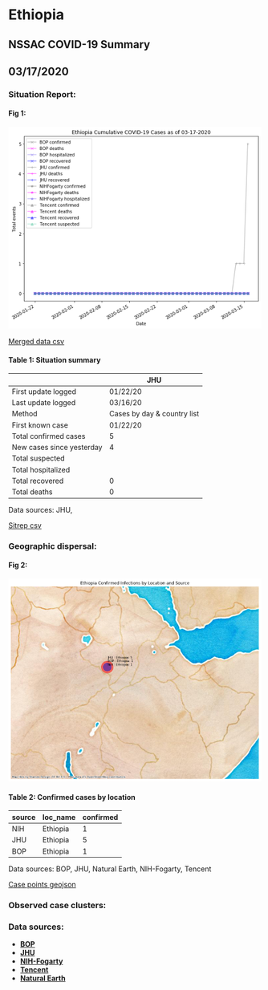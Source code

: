 # Ethiopia
## NSSAC COVID-19 Summary
## 03/17/2020



### Situation Report:
#### Fig 1:
![Ethiopia cases](../merged_histories/Ethiopia_merged_histories.png)

[Merged data csv](https://github.com/SchlittDataSci/SchlittDataSci.github.io/blob/master/data/tables/Ethiopia_merged_daily.csv)

#### Table 1: Situation summary


|                           | JHU                         |
|---------------------------|-----------------------------|
| First update logged       | 01/22/20                    |
| Last update logged        | 03/16/20                    |
| Method                    | Cases by day & country list |
| First known case          | 01/22/20                    |
| Total confirmed cases     | 5                           |
| New cases since yesterday | 4                           |
| Total suspected           |                             |
| Total hospitalized        |                             |
| Total recovered           | 0                           |
| Total deaths              | 0                           |

Data sources: JHU, 


[Sitrep csv](https://github.com/SchlittDataSci/SchlittDataSci.github.io/blob/master/data/tables/Ethiopia_sitrep.csv)

### Geographic dispersal:
#### Fig 2:
![Ethiopia mapped](../case_locs/Ethiopia_case_locs.png)

#### Table 2: Confirmed cases by location


| source   | loc_name   |   confirmed |
|----------|------------|-------------|
| NIH      | Ethiopia   |           1 |
| JHU      | Ethiopia   |           5 |
| BOP      | Ethiopia   |           1 |

Data sources: BOP, JHU, Natural Earth, NIH-Fogarty, Tencent


[Case points geojson](https://github.com/SchlittDataSci/SchlittDataSci.github.io/blob/master/data/shapes/Ethiopia_case_locs.geojson)

### Observed case clusters:
### Data sources:
* **[BOP](https://github.com/beoutbreakprepared/nCoV2019)**
* **[JHU](https://github.com/CSSEGISandData/COVID-19)** 
* **[NIH-Fogarty](https://docs.google.com/spreadsheets/d/1jS24DjSPVWa4iuxuD4OAXrE3QeI8c9BC1hSlqr-NMiU/edit#gid=1187587451)** 
* **[Tencent](https://news.qq.com/zt2020/page/feiyan.htm)**
* **[Natural Earth](https://www.naturalearthdata.com/forums/forum/natural-earth-map-data/cultural-vectors/admin-1-states-provinces-and-their-boundaries/)**

<!-- Global site tag (gtag.js) - Google Analytics -->
<script async src="https://www.googletagmanager.com/gtag/js?id=UA-158816269-1"></script>
<script>
  window.dataLayer = window.dataLayer || [];
  function gtag(){dataLayer.push(arguments);}
  gtag('js', new Date());

  gtag('config', 'UA-158816269-1');
</script>